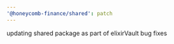 ```yaml
---
'@honeycomb-finance/shared': patch
---
```


updating shared package as part of elixirVault bug fixes
